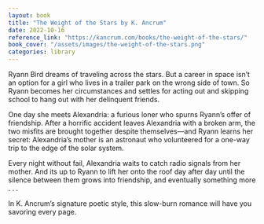 ```yaml
---
layout: book
title: "The Weight of the Stars by K. Ancrum"
date: 2022-10-16
reference_link: "https://kancrum.com/books/the-weight-of-the-stars/"
book_cover: "/assets/images/the-weight-of-the-stars.png"
categories: library
---
```


Ryann Bird dreams of traveling across the stars. But a career in space isn’t an option for a girl who lives in a trailer park on the wrong side of town. So Ryann becomes her circumstances and settles for acting out and skipping school to hang out with her delinquent friends.

One day she meets Alexandria: a furious loner who spurns Ryann’s offer of friendship. After a horrific accident leaves Alexandria with a broken arm, the two misfits are brought together despite themselves—and Ryann learns her secret: Alexandria’s mother is an astronaut who volunteered for a one-way trip to the edge of the solar system.

Every night without fail, Alexandria waits to catch radio signals from her mother. And its up to Ryann to lift her onto the roof day after day until the silence between them grows into friendship, and eventually something more . . .

In K. Ancrum’s signature poetic style, this slow-burn romance will have you savoring every page.
